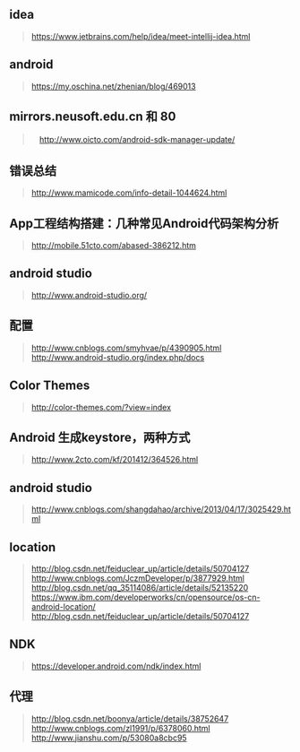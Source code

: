## idea
> https://www.jetbrains.com/help/idea/meet-intellij-idea.html
## android 
> https://my.oschina.net/zhenian/blog/469013
## mirrors.neusoft.edu.cn 和 80
>　http://www.oicto.com/android-sdk-manager-update/
## 错误总结
> http://www.mamicode.com/info-detail-1044624.html
## App工程结构搭建：几种常见Android代码架构分析
> http://mobile.51cto.com/abased-386212.htm
## android studio
> http://www.android-studio.org/
## 配置
> http://www.cnblogs.com/smyhvae/p/4390905.html
> http://www.android-studio.org/index.php/docs
## Color Themes
> http://color-themes.com/?view=index
## Android 生成keystore，两种方式
> http://www.2cto.com/kf/201412/364526.html
## android studio
> http://www.cnblogs.com/shangdahao/archive/2013/04/17/3025429.html
## location
> http://blog.csdn.net/feiduclear_up/article/details/50704127
> http://www.cnblogs.com/JczmDeveloper/p/3877929.html
> http://blog.csdn.net/qq_35114086/article/details/52135220
> https://www.ibm.com/developerworks/cn/opensource/os-cn-android-location/
> http://blog.csdn.net/feiduclear_up/article/details/50704127
## NDK
> https://developer.android.com/ndk/index.html
## 代理
> http://blog.csdn.net/boonya/article/details/38752647
> http://www.cnblogs.com/zl1991/p/6378060.html
> http://www.jianshu.com/p/53080a8cbc95
